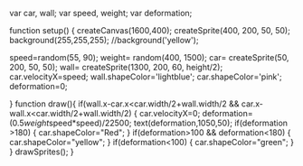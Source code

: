 var car,  wall;
var speed, weight;
var deformation;

function setup() {
  createCanvas(1600,400);
  createSprite(400, 200, 50, 50);
  background(255,255,255);
  //background('yellow');
  
  speed=random(55, 90);
  weight= random(400, 1500);
  car= createSprite(50, 200,  50, 50);
  wall= createSprite(1300, 200, 60, height/2);   
  car.velocityX=speed;
  wall.shapeColor='lightblue';
  car.shapeColor='pink';
  deformation=0;

}
function draw(){
  if(wall.x-car.x<car.width/2+wall.width/2 && car.x-wall.x<car.width/2+wall.width/2)
  { car.velocityX=0;
    deformation=(0.5*weight*speed*speed)/22500;
    text(deformation,1050,50);
  if(deformation >180)
   { 
      car.shapeColor="Red";
   }
  if(deformation>100 && deformation<180)
   {
      car.shapeColor="yellow";
   }
  if(deformation<100)
  {
    car.shapeColor="green";
  }
}
drawSprites();
}
